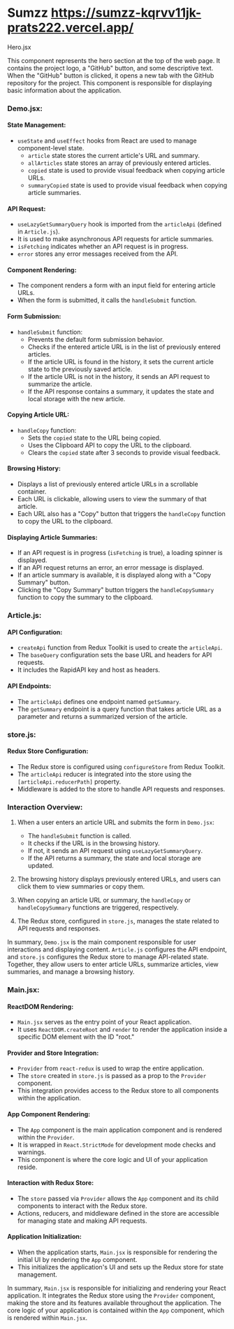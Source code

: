 # Sumzz https://sumzz-kqrvv11jk-prats222.vercel.app/

Hero.jsx

This component represents the hero section at the top of the web page.
It contains the project logo, a "GitHub" button, and some descriptive text.
When the "GitHub" button is clicked, it opens a new tab with the GitHub repository for the project.
This component is responsible for displaying basic information about the application.


### Demo.jsx:

#### State Management:
- `useState` and `useEffect` hooks from React are used to manage component-level state.
  - `article` state stores the current article's URL and summary.
  - `allArticles` state stores an array of previously entered articles.
  - `copied` state is used to provide visual feedback when copying article URLs.
  - `summaryCopied` state is used to provide visual feedback when copying article summaries.

#### API Request:
- `useLazyGetSummaryQuery` hook is imported from the `articleApi` (defined in `Article.js`).
- It is used to make asynchronous API requests for article summaries.
- `isFetching` indicates whether an API request is in progress.
- `error` stores any error messages received from the API.

#### Component Rendering:
- The component renders a form with an input field for entering article URLs.
- When the form is submitted, it calls the `handleSubmit` function.

#### Form Submission:
- `handleSubmit` function:
  - Prevents the default form submission behavior.
  - Checks if the entered article URL is in the list of previously entered articles.
  - If the article URL is found in the history, it sets the current article state to the previously saved article.
  - If the article URL is not in the history, it sends an API request to summarize the article.
  - If the API response contains a summary, it updates the state and local storage with the new article.

#### Copying Article URL:
- `handleCopy` function:
  - Sets the `copied` state to the URL being copied.
  - Uses the Clipboard API to copy the URL to the clipboard.
  - Clears the `copied` state after 3 seconds to provide visual feedback.

#### Browsing History:
- Displays a list of previously entered article URLs in a scrollable container.
- Each URL is clickable, allowing users to view the summary of that article.
- Each URL also has a "Copy" button that triggers the `handleCopy` function to copy the URL to the clipboard.

#### Displaying Article Summaries:
- If an API request is in progress (`isFetching` is true), a loading spinner is displayed.
- If an API request returns an error, an error message is displayed.
- If an article summary is available, it is displayed along with a "Copy Summary" button.
- Clicking the "Copy Summary" button triggers the `handleCopySummary` function to copy the summary to the clipboard.

### Article.js:

#### API Configuration:
- `createApi` function from Redux Toolkit is used to create the `articleApi`.
- The `baseQuery` configuration sets the base URL and headers for API requests.
- It includes the RapidAPI key and host as headers.

#### API Endpoints:
- The `articleApi` defines one endpoint named `getSummary`.
- The `getSummary` endpoint is a query function that takes article URL as a parameter and returns a summarized version of the article.

### store.js:

#### Redux Store Configuration:
- The Redux store is configured using `configureStore` from Redux Toolkit.
- The `articleApi` reducer is integrated into the store using the `[articleApi.reducerPath]` property.
- Middleware is added to the store to handle API requests and responses.

### Interaction Overview:

1. When a user enters an article URL and submits the form in `Demo.jsx`:
   - The `handleSubmit` function is called.
   - It checks if the URL is in the browsing history.
   - If not, it sends an API request using `useLazyGetSummaryQuery`.
   - If the API returns a summary, the state and local storage are updated.

2. The browsing history displays previously entered URLs, and users can click them to view summaries or copy them.

3. When copying an article URL or summary, the `handleCopy` or `handleCopySummary` functions are triggered, respectively.

4. The Redux store, configured in `store.js`, manages the state related to API requests and responses.

In summary, `Demo.jsx` is the main component responsible for user interactions and displaying content. `Article.js` configures the API endpoint, and `store.js` configures the Redux store to manage API-related state. Together, they allow users to enter article URLs, summarize articles, view summaries, and manage a browsing history.



### Main.jsx:

#### ReactDOM Rendering:
- `Main.jsx` serves as the entry point of your React application.
- It uses `ReactDOM.createRoot` and `render` to render the application inside a specific DOM element with the ID "root."

#### Provider and Store Integration:
- `Provider` from `react-redux` is used to wrap the entire application.
- The `store` created in `store.js` is passed as a prop to the `Provider` component.
- This integration provides access to the Redux store to all components within the application.

#### App Component Rendering:
- The `App` component is the main application component and is rendered within the `Provider`.
- It is wrapped in `React.StrictMode` for development mode checks and warnings.
- This component is where the core logic and UI of your application reside.

#### Interaction with Redux Store:
- The `store` passed via `Provider` allows the `App` component and its child components to interact with the Redux store.
- Actions, reducers, and middleware defined in the store are accessible for managing state and making API requests.

#### Application Initialization:
- When the application starts, `Main.jsx` is responsible for rendering the initial UI by rendering the `App` component.
- This initializes the application's UI and sets up the Redux store for state management.

In summary, `Main.jsx` is responsible for initializing and rendering your React application. It integrates the Redux store using the `Provider` component, making the store and its features available throughout the application. The core logic of your application is contained within the `App` component, which is rendered within `Main.jsx`.
 
